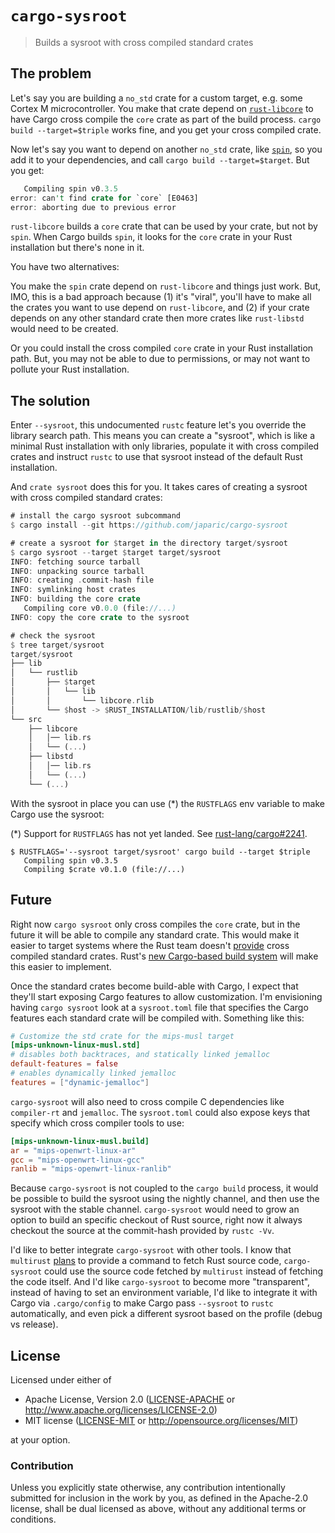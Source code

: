 # `cargo-sysroot`

> Builds a sysroot with cross compiled standard crates

## The problem

Let's say you are building a `no_std` crate for a custom target, e.g. some Cortex M microcontroller.
You make that crate depend on [`rust-libcore`] to have Cargo cross compile the `core` crate as
part of the build process. `cargo build --target=$triple` works fine, and you get your cross
compiled crate.

[`rust-libcore`]: https://crates.io/crates/rust-libcore

Now let's say you want to depend on another `no_std` crate, like [`spin`], so you add it to your
dependencies, and call `cargo build --target=$target`. But you get:

[`spin`]: https://crates.io/crates/spin/

``` rust
   Compiling spin v0.3.5
error: can't find crate for `core` [E0463]
error: aborting due to previous error
```

`rust-libcore` builds a `core` crate that can be used by your crate, but not by `spin`. When Cargo
builds `spin`, it looks for the `core` crate in your Rust installation but there's none in it.

You have two alternatives:

You make the `spin` crate depend on `rust-libcore` and things just work. But, IMO, this is a bad
approach because (1) it's "viral", you'll have to make all the crates you want to use depend on
`rust-libcore`, and (2) if your crate depends on any other standard crate then more crates like
`rust-libstd` would need to be created.

Or you could install the cross compiled `core` crate in your Rust installation path. But, you may
not be able to due to permissions, or may not want to pollute your Rust installation.

## The solution

Enter `--sysroot`, this undocumented `rustc` feature let's you override the library search path.
This means you can create a "sysroot", which is like a minimal Rust installation with only
libraries, populate it with cross compiled crates and instruct `rustc` to use that sysroot instead
of the default Rust installation.

And `crate sysroot` does this for you. It takes cares of creating a sysroot with cross compiled
standard crates:

``` rust
# install the cargo sysroot subcommand
$ cargo install --git https://github.com/japaric/cargo-sysroot

# create a sysroot for $target in the directory target/sysroot
$ cargo sysroot --target $target target/sysroot
INFO: fetching source tarball
INFO: unpacking source tarball
INFO: creating .commit-hash file
INFO: symlinking host crates
INFO: building the core crate
   Compiling core v0.0.0 (file://...)
INFO: copy the core crate to the sysroot

# check the sysroot
$ tree target/sysroot
target/sysroot
├── lib
│   └── rustlib
│       ├── $target
│       │   └── lib
│       │       └── libcore.rlib
│       └── $host -> $RUST_INSTALLATION/lib/rustlib/$host
└── src
    ├── libcore
    │   │── lib.rs
    │   └── (...)
    ├── libstd
    │   │── lib.rs
    │   └── (...)
    └── (...)
```

With the sysroot in place you can use (*) the `RUSTFLAGS` env variable to make Cargo use the
sysroot:

(*) Support for `RUSTFLAGS` has not yet landed. See [rust-lang/cargo#2241].

[rust-lang/cargo#2241]: https://github.com/rust-lang/cargo/pull/2241

```
$ RUSTFLAGS='--sysroot target/sysroot' cargo build --target $triple
   Compiling spin v0.3.5
   Compiling $crate v0.1.0 (file://...)
```

## Future

Right now `cargo sysroot` only cross compiles the `core` crate, but in the future it will be able
to compile any standard crate. This would make it easier to target systems where the Rust team
doesn't [provide] cross compiled standard crates. Rust's [new Cargo-based build system] will make
this easier to implement.

[provide]: http://static.rust-lang.org/dist/
[new Cargo-based build system]: https://github.com/rust-lang/rust/pull/31123

Once the standard crates become build-able with Cargo, I expect that they'll start exposing Cargo
features to allow customization.  I'm envisioning having `cargo sysroot` look at a `sysroot.toml`
file  that specifies the Cargo features each standard crate will be compiled with. Something like
this:

``` toml
# Customize the std crate for the mips-musl target
[mips-unknown-linux-musl.std]
# disables both backtraces, and statically linked jemalloc
default-features = false
# enables dynamically linked jemalloc
features = ["dynamic-jemalloc"]
```

`cargo-sysroot` will also need to cross compile C dependencies like `compiler-rt` and `jemalloc`.
The `sysroot.toml` could also expose keys that specify which cross compiler tools to use:

``` toml
[mips-unknown-linux-musl.build]
ar = "mips-openwrt-linux-ar"
gcc = "mips-openwrt-linux-gcc"
ranlib = "mips-openwrt-linux-ranlib"
```

Because `cargo-sysroot` is not coupled to the `cargo build` process, it would be possible to build
the sysroot using the nightly channel, and then use the sysroot with the stable channel.
`cargo-sysroot` would need to grow an option to build an specific checkout of Rust source, right now
it always checkout the source at the commit-hash provided by `rustc -Vv`.

I'd like to better integrate `cargo-sysroot` with other tools. I know that `multirust` [plans] to
provide a command to fetch Rust source code, `cargo-sysroot` could use the source code fetched by
`multirust` instead of fetching the code itself. And I'd like `cargo-sysroot` to become more
"transparent", instead of having to set an environment variable, I'd like to integrate it with Cargo
via `.cargo/config` to make Cargo pass `--sysroot` to `rustc` automatically, and even pick a
different sysroot based on the profile (debug vs release).

[plans]: https://github.com/brson/multirust/issues/77

## License

Licensed under either of

- Apache License, Version 2.0 ([LICENSE-APACHE](LICENSE-APACHE) or
  http://www.apache.org/licenses/LICENSE-2.0)
- MIT license ([LICENSE-MIT](LICENSE-MIT) or http://opensource.org/licenses/MIT)

at your option.

### Contribution

Unless you explicitly state otherwise, any contribution intentionally submitted for inclusion in the
work by you, as defined in the Apache-2.0 license, shall be dual licensed as above, without any
additional terms or conditions.
